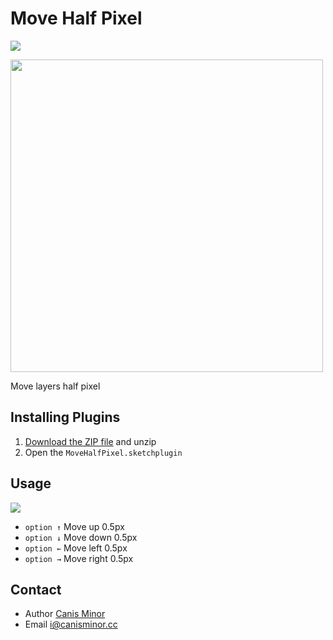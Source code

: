 # Move Half Pixel

![](https://badges.sketchpacks.com/plugins/cm.sketch.movehalfpixel/version.svg)

<img src="https://o4j4l4n7h.qnssl.com/2017-08-04-cover_move.png" width="500">

Move layers half pixel

## Installing Plugins

1. [Download the ZIP file](https://github.com/canisminor1990/sketch-move-half-pixel/archive/master.zip) and unzip
2. Open the `MoveHalfPixel.sketchplugin`

## Usage

![](https://o4j4l4n7h.qnssl.com/2017-05-23-2017-05-23-10_29_11.gif)

* `option ↑` Move up 0.5px
* `option ↓` Move down 0.5px
* `option ←` Move left 0.5px
* `option →` Move right 0.5px

## Contact

* Author [Canis Minor](https://github.com/canisminor1990)
* Email <i@canisminor.cc>
